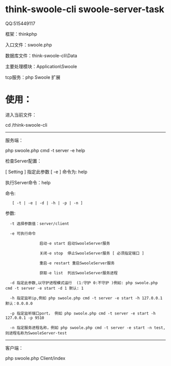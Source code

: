 # think-swoole-cli  swoole-server-task

QQ:515449117

框架：thinkphp 

入口文件：swoole.php

数据库文件：think-swoole-cli\Data

主要处理模块：Application\Swoole

tcp服务：php Swoole 扩展

# 使用：

进入当前文件：

cd /think-swoole-cli

----------------------------------------------------------------------

服务端：

php swoole.php cmd -t server -e help

检查Server配置：

  [ Setting ] 指定此参数 [ -e ] 命令为: help
  
执行Server命令：help

  命令:
  
       [ -t | -e | -d | -h | -p | -n ]		
       
  参数:		
  
      -t 选择参数值：server/client
			
      -e 可执行命令
      
                   启动-e start 启动SwooleServer服务	
	
                   关闭-e stop  停止SwooleServer服务 [ 必须指定端口 ]	
	
                   重启-e restart 重启SwooleServer服务			
	
                   获取-e list  列出SwooleServer服务进程
	
      -d 指定此参数,以守护进程模式运行  (1:守护 0:不守护 )例如: php swoole.php cmd -t server -e start -d 1 默认: 1 
		
      -h 指定监听ip,例如 php swoole.php cmd -t server -e start -h 127.0.0.1 默认：0.0.0.0
		
      -p 指定监听端口port， 例如 php swoole.php cmd -t server -e start -h 127.0.0.1 -p 9510
		
      -n 指定服务进程名称，例如 php swoole.php cmd -t server -e start -n test, 则进程名称为SwooleServer-test	

----------------------------------------------------------------------

客户端：

php swoole.php Client/index



